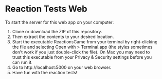 # Reaction Tests Web

To start the server for this web app on your computer:
1. Clone or download the ZIP of this repository.
2. Then extract the contents to your desired location.
3. Start the executable ReactionsGame from your terminal by right-clicking the file and selecting Open with > Terminal.app (the styles sometimes don't work if you just double-click the file). On Mac you may need to trust this executable from your Privacy & Security settings before you can run it.
4. Go to http://localhost:5000 on your web browser.
5. Have fun with the reaction tests!